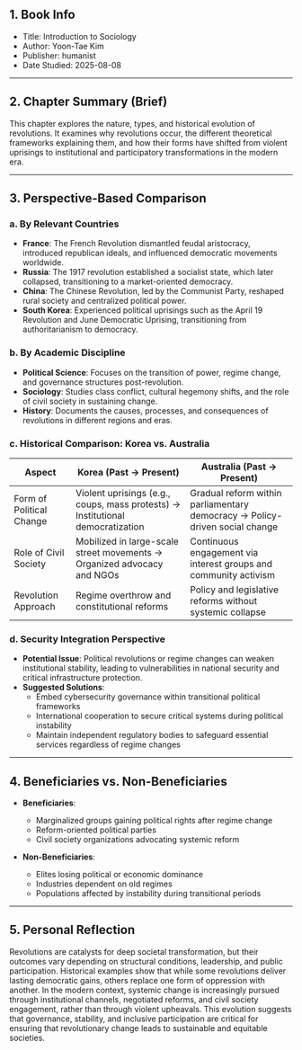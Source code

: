 ## 1. Book Info
- Title: Introduction to Sociology
- Author: Yoon-Tae Kim
- Publisher: humanist
- Date Studied: 2025-08-08

---

## 2. Chapter Summary (Brief)

This chapter explores the nature, types, and historical evolution of revolutions. It examines why revolutions occur, the different theoretical frameworks explaining them, and how their forms have shifted from violent uprisings to institutional and participatory transformations in the modern era.

---

## 3. Perspective-Based Comparison

### a. By Relevant Countries

- **France**: The French Revolution dismantled feudal aristocracy, introduced republican ideals, and influenced democratic movements worldwide.
- **Russia**: The 1917 revolution established a socialist state, which later collapsed, transitioning to a market-oriented democracy.
- **China**: The Chinese Revolution, led by the Communist Party, reshaped rural society and centralized political power.
- **South Korea**: Experienced political uprisings such as the April 19 Revolution and June Democratic Uprising, transitioning from authoritarianism to democracy.

### b. By Academic Discipline

- **Political Science**: Focuses on the transition of power, regime change, and governance structures post-revolution.
- **Sociology**: Studies class conflict, cultural hegemony shifts, and the role of civil society in sustaining change.
- **History**: Documents the causes, processes, and consequences of revolutions in different regions and eras.

### c. Historical Comparison: Korea vs. Australia

| Aspect                  | Korea (Past → Present)                                                 | Australia (Past → Present)                                           |
|-------------------------|------------------------------------------------------------------------|-----------------------------------------------------------------------|
| Form of Political Change| Violent uprisings (e.g., coups, mass protests) → Institutional democratization | Gradual reform within parliamentary democracy → Policy-driven social change |
| Role of Civil Society   | Mobilized in large-scale street movements → Organized advocacy and NGOs | Continuous engagement via interest groups and community activism      |
| Revolution Approach     | Regime overthrow and constitutional reforms                            | Policy and legislative reforms without systemic collapse              |

### d. Security Integration Perspective

- **Potential Issue**: Political revolutions or regime changes can weaken institutional stability, leading to vulnerabilities in national security and critical infrastructure protection.
- **Suggested Solutions**:
  - Embed cybersecurity governance within transitional political frameworks
  - International cooperation to secure critical systems during political instability
  - Maintain independent regulatory bodies to safeguard essential services regardless of regime changes

---

## 4. Beneficiaries vs. Non-Beneficiaries

- **Beneficiaries**:
  - Marginalized groups gaining political rights after regime change
  - Reform-oriented political parties
  - Civil society organizations advocating systemic reform

- **Non-Beneficiaries**:
  - Elites losing political or economic dominance
  - Industries dependent on old regimes
  - Populations affected by instability during transitional periods

---

## 5. Personal Reflection

Revolutions are catalysts for deep societal transformation, but their outcomes vary depending on structural conditions, leadership, and public participation. Historical examples show that while some revolutions deliver lasting democratic gains, others replace one form of oppression with another. In the modern context, systemic change is increasingly pursued through institutional channels, negotiated reforms, and civil society engagement, rather than through violent upheavals. This evolution suggests that governance, stability, and inclusive participation are critical for ensuring that revolutionary change leads to sustainable and equitable societies.
